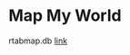 # Map My World

rtabmap.db [link](https://drive.google.com/drive/folders/18vOVDb1sZ07DJ2vAMv2mHNViyU3T7i3m?usp=sharing)

